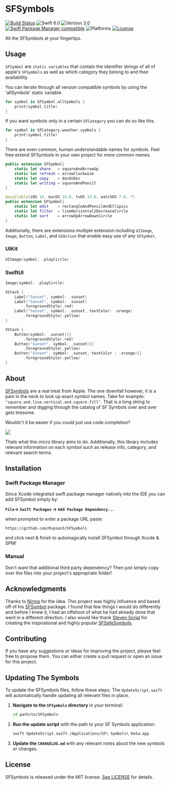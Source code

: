 # SFSymbols
[![Build Status](https://travis-ci.org/Nirma/SFSymbol.svg?branch=master)](https://travis-ci.org/Nirma/SFSymbol)
![Swift 6.0](https://img.shields.io/badge/Swift-6.0-orange.svg)
![Version 3.0](https://img.shields.io/badge/version-3.0-blue.svg)
[![Swift Package Manager compatible](https://img.shields.io/badge/Swift%20Package%20Manager-compatible-purple.svg)](https://github.com/apple/swift-package-manager)
![Platforms](https://img.shields.io/badge/Platforms-iOS%20|iPadOS%20|%20tvOS%20|%20watchOS%20|%20macOS-FF69B4.svg)
[![License](http://img.shields.io/:license-mit-blue.svg)](http://doge.mit-license.org)

All the SFSymbols at your fingertips.

## Usage 
`SFSymbol` are `static variables` that contain the identifier strings of all of apple's `SFSymbols` as well as which category they belong to and their availability.

You can iterate through all version compatible symbols by using the 'allSymbols' static variable.

```swift
for symbol in SFSymbol.allSymbols {
	print(symbol.title)
}
```


If you want symbols only in a certain `SFCategory` you can do so like this.

```swift
for symbol in SFCategory.weather.symbols {
	print(symbol.title)
}
```


There are even common, human understandable names for symbols. Feel free extend SFSymbols in your own project for more common names.

```swift
public extension SFSymbol{
    static let share   = squareAndArrowUp
    static let refresh = arrowClockwise
    static let copy    = docOnDoc
    static let writing = squareAndPencil
}

@available(iOS 14, macOS 14.0, tvOS 14.0, watchOS 7.0, *)
public extension SFSymbol{
    static let edit    = rectangleAndPencilAndEllipsis
    static let filter  = lineHorizontal2DecreaseCircle
    static let sort    = arrowUpArrowDownCircle
}
```

Additionally, there are extensions multiple extension including `UIImage`, `Image`, `Button`, `Label`, and `UIAction` that enable easy use of any `SFSymbol`.


### UIKit

```swift
UIImage(symbol: .playCircle)
```


### SwiftUI

```swift
Image(symbol: .playCircle)
```


```swift
VStack {
    Label("Sunset", symbol: .sunset)
    Label("Sunset", symbol: .sunset)
        .foregroundStyle(.red)
    Label("Sunset", symbol: .sunset, textColor: .orange)
        .foregroundStyle(.yellow)
}
```


```swift
VStack {
    Button(symbol: .sunset){}
        .foregroundStyle(.red)
    Button("Sunset", symbol: .sunset){}
        .foregroundStyle(.yellow)
    Button("Sunset", symbol: .sunset, textColor : .orange){}
        .foregroundStyle(.yellow)
}
```
                    
## About 
[SFSymbols](https://developer.apple.com/sf-symbols/) are a real treat from Apple. The one downfall however, it is a pain in the neck to look up exact symbol names. Take for example: `"square.and.line.vertical.and.square.fill"`. That is a long string to remember and digging through the catalog of SF Symbols over and over gets tiresome.

Wouldn't it be easier if you could just use code completion?

![](https://media.giphy.com/media/jQ7lTLsv2poo2qLkUA/giphy.gif)

Thats what this micro library aims to do. Additionally, this library includes relevant information on each symbol such as  release info, category, and relevant search terms.

## Installation

### Swift Package Manager
Since Xcode integrated swift package manager natively into the IDE you can add SFSymbol simply by:

**`File`-> `Swift Packages` -> `Add Package Dependency...`**

when prompted to enter a package URL paste: 

`https://github.com/Rspoon3/SFSymbols` 


and click next & finish to automagically install SFSymbol through Xcode & SPM!

### Manual 
Don't want that additional third party dependency? Then just simply copy over the files into your project's appropriate folder!

## Acknowledgments

Thanks to [Nirma](https://github.com/Nirma) for the idea. This project was highly influence and based off of his [SFSymbol](https://github.com/Nirma/SFSymbol) package. I found that few things I would do differently and before I knew it, I had an offshoot of what he had already done that went in a different direction. I also would like thank [Steven Sorial](https://github.com/StevenSorial) for creating the inspirational and highly popular [SFSafeSymbols](https://github.com/SFSafeSymbols/SFSafeSymbols).

## Contributing

If you have any suggestions or ideas for improving the project, please feel free to propose them. You can either create a pull request or open an issue for this project.

## Updating The Symbols

To update the SFSymbols files, follow these steps. The `UpdateScript.swift` will automatically handle updating all relevant files in place.

1. **Navigate to the `SFSymbols` directory** in your terminal:

    ```bash
    cd path/to/SFSymbols
    ```

2. **Run the update script** with the path to your SF Symbols application:

    ```bash
    swift UpdateScript.swift /Applications/SF\ Symbols\ beta.app
    ```

3. **Update the `CHANGELOG.md`** with any relevant notes about the new symbols or changes.

## License

SFSymbols is released under the MIT license. [See LICENSE](https://github.com/Rspoon3/SFSymbols/blob/main/LICENSE) for details.
